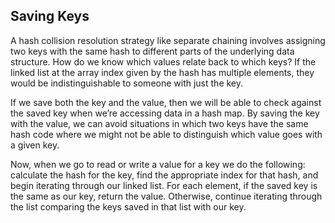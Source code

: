 ## Saving Keys

A hash collision resolution strategy like separate chaining involves assigning two keys with the same hash to different parts of the underlying data structure. How do we know which values relate back to which keys? If the linked list at the array index given by the hash has multiple elements, they would be indistinguishable to someone with just the key.

If we save both the key and the value, then we will be able to check against the saved key when we’re accessing data in a hash map. By saving the key with the value, we can avoid situations in which two keys have the same hash code where we might not be able to distinguish which value goes with a given key.

Now, when we go to read or write a value for a key we do the following: calculate the hash for the key, find the appropriate index for that hash, and begin iterating through our linked list. For each element, if the saved key is the same as our key, return the value. Otherwise, continue iterating through the list comparing the keys saved in that list with our key.
